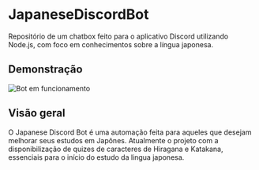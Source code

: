 # JapaneseDiscordBot

Repositório de um chatbox feito para o aplicativo Discord utilizando Node.js, com foco em conhecimentos sobre a língua japonesa.

## Demonstração

![Bot em funcionamento](docs/japanese-discord-bot.jpg)

## Visão geral

O Japanese Discord Bot é uma automação feita para aqueles que desejam melhorar seus estudos em Japônes. Atualmente o projeto com a disponibilização de quizes de caracteres de Hiragana e Katakana, essenciais para o início do estudo da lingua japonesa.
